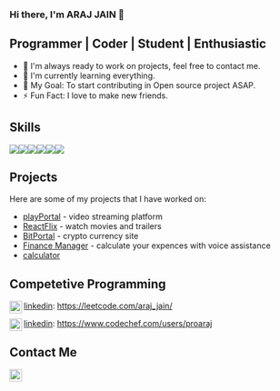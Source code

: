### Hi there, I'm ARAJ JAIN 👋

## Programmer | Coder | Student | Enthusiastic

<!--
- 😎 I'm currently working on a []
-->

- 👬 I'm always ready to work on projects, feel free to contact me.
- 🌱 I'm currently learning everything.
- 🥅 My Goal: To start contributing in Open source project ASAP.
- ⚡ Fun Fact: I love to make new friends.

## Skills

<div style="display: flex;">
  <img src="https://img.shields.io/badge/HTML5-E34F26?style=flat&logo=html5&logoColor=white" />
  <img src="https://img.shields.io/badge/CSS3-1572B6?style=flat&logo=css3&logoColor=white" />
  <img src="https://img.shields.io/badge/JavaScript-F7DF1E?style=flat&logo=javascript&logoColor=black" />
  <img src="https://img.shields.io/badge/ReactJS-61DAFB?style=flat&logo=react&logoColor=black" />
  <img src="https://img.shields.io/badge/Git-F05032?style=flat&logo=git&logoColor=white" />
  <img src="https://img.shields.io/badge/GitHub-100000?style=flat&logo=github&logoColor=white" />
</div>

## Projects

Here are some of my projects that I have worked on:

- [playPortal](https://playportal.netlify.app/) - video streaming platform
- [ReactFlix](https://reactflix01.netlify.app/) - watch movies and trailers
- [BitPortal](https://main--cute-sprinkles-5427df.netlify.app/) - crypto currency site
- [Finance Manager](https://finance-manager01.netlify.app/) - calculate your expences with voice assistance
- [calculator](https://calculator-reactjs01.netlify.app/)


## Competetive Programming

[<img align="left" alt="linkedin" width="22px" src="https://cdn.jsdelivr.net/npm/simple-icons@v3/icons/leetcode.svg" />][linkedin][linkedin]: https://leetcode.com/araj_jain/
  
[<img align="left" alt="linkedin" width="22px" src="https://cdn.jsdelivr.net/npm/simple-icons@v3/icons/codechef.svg" />][linkedin][linkedin]: https://www.codechef.com/users/proaraj





## Contact Me
[<img align="left" alt="linkedin" width="22px" src="https://cdn.jsdelivr.net/npm/simple-icons@v3/icons/linkedin.svg" />][linkedin]

[linkedin]: https://www.linkedin.com/in/araj-jain-498566211/
